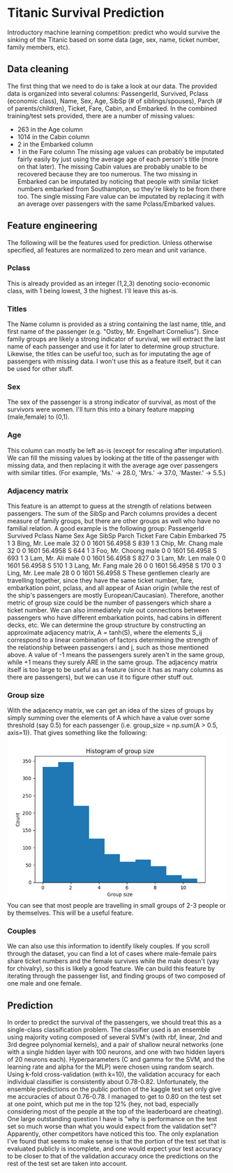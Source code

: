 # Titanic Survival Prediction

Introductory machine learning competition: predict who would survive the sinking of the Titanic based on some data (age, sex, name, ticket number, family members, etc).

## Data cleaning
The first thing that we need to do is take a look at our data. The provided data is organized into several columns: PassengerId, Survived, Pclass (economic class), Name, Sex, Age, SibSp (# of siblings/spouses), Parch (# of parents/children), Ticket, Fare, Cabin, and Embarked. In the combined training/test sets provided, there are a number of missing values:
- 263 in the Age column
- 1014 in the Cabin column
- 2 in the Embarked column
- 1 in the Fare column
The missing age values can probably be imputated fairly easily by just using the average age of each person's title (more on that later). The missing Cabin values are probably unable to be recovered because they are too numerous. The two missing in Embarked can be imputated by noticing that people with similar ticket numbers embarked from Southampton, so they're likely to be from there too. The single missing Fare value can be imputated by replacing it with an average over passengers with the same Pclass/Embarked values.

## Feature engineering
The following will be the features used for prediction. Unless otherwise specified, all features are normalized to zero mean and unit variance.

### Pclass
This is already provided as an integer (1,2,3) denoting socio-economic class, with 1 being lowest, 3 the highest. I'll leave this as-is.

### Titles
The Name column is provided as a string containing the last name, title, and first name of the passenger (e.g. "Ostby, Mr. Engelhart Cornelius"). Since family groups are likely a strong indicator of survival, we will extract the last name of each passenger and use it for later to determine group structure. Likewise, the titles can be useful too, such as for imputating the age of passengers with missing data. I won't use this as a feature itself, but it can be used for other stuff.

### Sex
The sex of the passenger is a strong indicator of survival, as most of the survivors were women. I'll turn this into a binary feature mapping (male,female) to (0,1).

### Age
This column can mostly be left as-is (except for rescaling after imputation). We can fill the missing values by looking at the title of the passenger with missing data, and then replacing it with the average age over passengers with similar titles. (For example, 'Ms.' -> 28.0, 'Mrs.' -> 37.0, 'Master.' -> 5.5.)

### Adjacency matrix
This feature is an attempt to guess at the strength of relations between passengers. The sum of the SibSp and Parch columns provides a decent measure of family groups, but there are other groups as well who have no familial relation. A good example is the following group:
PassengerId	Survived	Pclass	Name			Sex		Age	SibSp	Parch	Ticket	Fare	Cabin	Embarked
75			1			3		Bing, Mr. Lee	male	32	0		0		1601	56.4958			S
839			1			3		Chip, Mr. Chang	male	32	0		0		1601	56.4958			S
644			1			3		Foo, Mr. Choong	male		0		0		1601	56.4958			S
693			1			3		Lam, Mr. Ali	male		0		0		1601	56.4958			S
827			0			3		Lam, Mr. Len	male		0		0		1601	56.4958			S
510			1			3		Lang, Mr. Fang	male	26	0		0		1601	56.4958			S
170			0			3		Ling, Mr. Lee	male	28	0		0		1601	56.4958			S
These gentlemen clearly are travelling together, since they have the same ticket number, fare, embarkation point, pclass, and all appear of Asian origin (while the rest of the ship's passengers are mostly European/Caucasian). Therefore, another metric of group size could be the number of passengers which share a ticket number. We can also immediately rule out connections between passengers who have different embarkation points, had cabins in different decks, etc.
We can determine the group structure by constructing an approximate adjacency matrix, A = tanh(S), where the elements S_ij correspond to a linear combination of factors determining the strength of the relationship between passengers i and j, such as those mentioned above. A value of -1 means the passengers surely aren't in the same group, while +1 means they surely ARE in the same group. The adjacency matrix itself is too large to be useful as a feature (since it has as many columns as there are passengers), but we can use it to figure other stuff out.

### Group size
With the adjacency matrix, we can get an idea of the sizes of groups by simply summing over the elements of A which have a value over some threshold (say 0.5) for each passenger (i.e. group_size = np.sum(A > 0.5, axis=1)). That gives something like the following:
![group size histogram](./GroupSize.png)
You can see that most people are travelling in small groups of 2-3 people or by themselves. This will be a useful feature.

### Couples
We can also use this information to identify likely couples. If you scroll through the dataset, you can find a lot of cases where male-female pairs share ticket numbers and the female survives while the male doesn't (yay for chivalry), so this is likely a good feature. We can build this feature by iterating through the passenger list, and finding groups of two composed of one male and one female.

## Prediction
In order to predict the survival of the passengers, we should treat this as a single-class classification problem. The classifier used is an ensemble using majority voting composed of several SVM's (with rbf, linear, 2nd and 3rd degree polynomial kernels), and a pair of shallow neural networks (one with a single hidden layer with 100 neurons, and one with two hidden layers of 20 neurons each). Hyperparameters (C and gamma for the SVM, and the learning rate and alpha for the MLP) were chosen using random search. Using k-fold cross-validation (with k=10), the validation accuracy for each individual classifier is consistently about 0.78-0.82. Unfortunately, the ensemble predictions on the public portion of the kaggle test set only give me accuracies of about 0.76-0.78. I managed to get to 0.80 on the test set at one point, which put me in the top 12% (hey, not bad, especially considering most of the people at the top of the leaderboard are cheating). One large outstanding question I have is "why is performance on the test set so much worse than what you would expect from the validation set"? Apparently, other competitors have noticed this too. The only explanation I've found that seems to make sense is that the portion of the test set that is evaluated publicly is incomplete, and one would expect your test accuracy to be closer to that of the validation accuracy once the predictions on the rest of the test set are taken into account.
